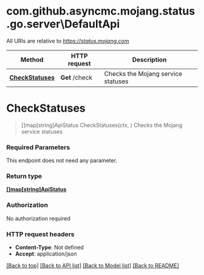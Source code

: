 # com.github.asyncmc.mojang.status.go.server\DefaultApi

All URIs are relative to *https://status.mojang.com*

Method | HTTP request | Description
------------- | ------------- | -------------
[**CheckStatuses**](DefaultApi.md#CheckStatuses) | **Get** /check | Checks the Mojang service statuses


# **CheckStatuses**
> []map[string]ApiStatus CheckStatuses(ctx, )
Checks the Mojang service statuses

### Required Parameters
This endpoint does not need any parameter.

### Return type

[**[]map[string]ApiStatus**](map.md)

### Authorization

No authorization required

### HTTP request headers

 - **Content-Type**: Not defined
 - **Accept**: application/json

[[Back to top]](#) [[Back to API list]](../README.md#documentation-for-api-endpoints) [[Back to Model list]](../README.md#documentation-for-models) [[Back to README]](../README.md)

